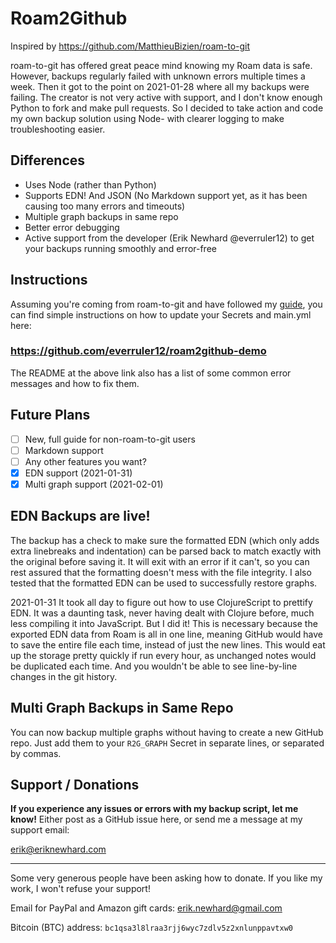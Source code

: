 # Roam2Github

Inspired by https://github.com/MatthieuBizien/roam-to-git

roam-to-git has offered great peace mind knowing my Roam data is safe. However, backups regularly failed with unknown errors multiple times a week. Then it got to the point on 2021-01-28 where all my backups were failing. The creator is not very active with support, and I don't know enough Python to fork and make pull requests. So I decided to take action and code my own backup solution using Node- with clearer logging to make troubleshooting easier.

## Differences

- Uses Node (rather than Python)
- Supports EDN! And JSON (No Markdown support yet, as it has been causing too many errors and timeouts)
- Multiple graph backups in same repo
- Better error debugging
- Active support from the developer (Erik Newhard @everruler12) to get your backups running smoothly and error-free

## Instructions

Assuming you're coming from roam-to-git and have followed my [guide](https://eriknewhard.com/blog/backup-roam-in-github), you can find simple instructions on how to update your Secrets and main.yml here:

### https://github.com/everruler12/roam2github-demo

The README at the above link also has a list of some common error messages and how to fix them.

## Future Plans

- [ ] New, full guide for non-roam-to-git users
- [ ] Markdown support
- [ ] Any other features you want?
- [x] EDN support (2021-01-31)
- [x] Multi graph support (2021-02-01)

## EDN Backups are live!

The backup has a check to make sure the formatted EDN (which only adds extra linebreaks and indentation) can be parsed back to match exactly with the original before saving it. It will exit with an error if it can't, so you can rest assured that the formatting doesn't mess with the file integrity. I also tested that the formatted EDN can be used to successfully restore graphs.

2021-01-31 It took all day to figure out how to use ClojureScript to prettify EDN. It was a daunting task, never having dealt with Clojure before, much less compiling it into JavaScript. But I did it! This is necessary because the exported EDN data from Roam is all in one line, meaning GitHub would have to save the entire file each time, instead of just the new lines. This would eat up the storage pretty quickly if run every hour, as unchanged notes would be duplicated each time. And you wouldn't be able to see line-by-line changes in the git history.

## Multi Graph Backups in Same Repo

You can now backup multiple graphs without having to create a new GitHub repo. Just add them to your `R2G_GRAPH` Secret in separate lines, or separated by commas.

## Support / Donations

**If you experience any issues or errors with my backup script, let me know!** Either post as a GitHub issue here, or send me a message at my support email:

[erik@eriknewhard.com](mailto:erik@eriknewhard.com)

---

Some very generous people have been asking how to donate. If you like my work, I won't refuse your support!

Email for PayPal and Amazon gift cards: [erik.newhard@gmail.com](erik.newhard@gmail.com)

Bitcoin (BTC) address: `bc1qsa3l8lraa3rjj6wyc7zdlv5z2xnlunppavtxw0`

